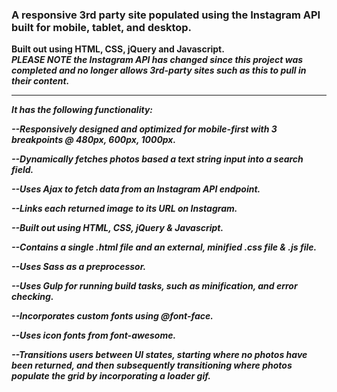 <b><h3>A responsive 3rd party site populated using the Instagram API built for mobile, tablet, and desktop.</h3>Built out using HTML, CSS, jQuery and Javascript.</b><br>
<b><i>PLEASE NOTE the Instagram API has changed since this project was completed and no longer allows 3rd-party sites such as this to pull in their content.<i><b>
<hr>
<b>It has the following functionality:</b><br>

 --Responsively designed and optimized for mobile-first with 3 breakpoints @ 480px, 600px, 1000px.<br>

--Dynamically fetches photos based a text string input into a search field.<br>

--Uses Ajax to fetch data from an Instagram API endpoint.<br>

--Links each returned image to its URL on Instagram.<br>

--Built out using HTML, CSS, jQuery & Javascript.<br>

--Contains a single .html file and an external, minified .css file & .js file.<br>

--Uses Sass as a preprocessor.<br>

--Uses Gulp for running build tasks, such as minification, and error checking.<br>

--Incorporates custom fonts using @font-face.<br>

--Uses icon fonts from font-awesome.<br>

--Transitions users between UI states, starting where no photos have been returned, and then subsequently transitioning where photos populate the grid by incorporating a loader gif. <br>
